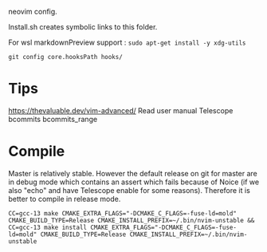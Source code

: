  neovim config.

Install.sh creates symbolic links to this folder.

For wsl markdownPreview support : `sudo apt-get install -y xdg-utils`

`git config core.hooksPath hooks/`

# Tips
https://thevaluable.dev/vim-advanced/
Read user manual
Telescope bcommits bcommits_range
# Compile
Master is relatively stable.
However the default release on git for master are in debug mode which contains an assert which fails because of Noice (if we also "echo" and have Telescope enable for some reasons).
Therefore it is better to compile in release mode.

`CC=gcc-13 make CMAKE_EXTRA_FLAGS="-DCMAKE_C_FLAGS=-fuse-ld=mold" CMAKE_BUILD_TYPE=Release CMAKE_INSTALL_PREFIX=~/.bin/nvim-unstable && CC=gcc-13 make install CMAKE_EXTRA_FLAGS="-DCMAKE_C_FLAGS=-fuse-ld=mold" CMAKE_BUILD_TYPE=Release CMAKE_INSTALL_PREFIX=~/.bin/nvim-unstable`
